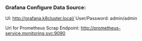 ### Grafana Configure Data Source:
UI: http://grafana.k8cluster.local/
User/Password: admin/admin

Url for Prometheus Scrap Endpoint: http://prometheus-service.monitoring.svc:9090